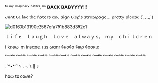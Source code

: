 ᵗᵒ ᵐʸ ⁱᵐᵃᵍⁱⁿᵃʳʸ ʰᵃᵗᵉʳˢ, ⁱᵐ 𝗕𝗔𝗖𝗞 𝗕𝗔𝗕𝗬𝗬𝗬𝗬!!!

ᑯⱺ𐓣𝗍 ᑲ𝖾 ᥣ𝗂𝗄𝖾 𝗍ɦ𝖾 ɦα𝗍𝖾𝗋𝗌 α𐓣ᑯ 𝗌𝗂𝗀𐓣 ᑲᥣ𝖾ρ'𝗌 𝗌𝗍𝗋αωρα𝗀𝖾... ρ𝗋𝖾𝗍𝗍𝗒 ρᥣ𝖾α𝗌𝖾 (´;︵;`)

![d0160b13190e2567efa791b883d392c1](https://github.com/user-attachments/assets/53c42dde-00cc-4a26-87f0-f7621c908ae0)

ｌｉｆｅ　ｌａｕｇｈ　ｌｏｖｅ　ａｌｗａｙｓ，　ｍｙ　ｃｈｉｌｄｒｅｎ

𝗂 𝗄𐓣ⱺω 𝗂ꭑ 𝗂𐓣𝗌α𐓣𝖾, ι נѕ ωαηт ¢нσ¢σ ¢нιρ ¢σσкιє

ᶜᵒᵒᵏⁱᵉ ᶜᵒᵒᵏⁱᵉ ᶜᵒᵒᵏⁱᵉ ᶜᵒᵒᵏⁱᵉ ᶜᵒᵒᵏⁱᵉ ᶜᵒᵒᵏⁱᵉ ᶜᵒᵒᵏⁱᵉ ᶜᵒᵒᵏⁱᵉ ᶜᵒᵒᵏⁱᵉ ᶜᵒᵒᵏⁱᵉ ᶜᵒᵒᵏⁱᵉ ᶜᵒᵒᵏⁱᵉ ᶜᵒᵒᵏⁱᵉ 

ˏˋ°•*⁀➷ ˏ ˗ˏˋ꒰ 🍒 ꒱ 

ɦⱺω 𝗍ⱺ 𝖼ⱺᑯ𝖾? 


